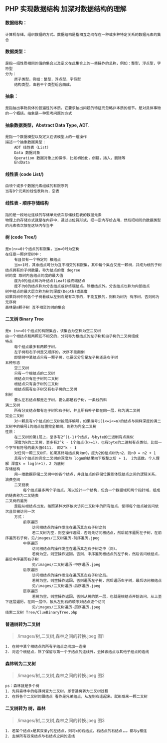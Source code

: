 ## PHP 实现数据结构 加深对数据结构的理解 
#### 数据结构：
    计算机存储，组织数据的方式。数据结构是指相互之间存在一种或多种特定关系的数据元素的集合

#### 数据类型：
    是指一组性质相同的值的集合以及定义在此集合上的一些操作的总称，例如：整型，浮点型，字符型
    分为：
        原子类型，例如：整型，浮点型，字符型
        结构类型，由若干个类型组合而成。
        
#### 抽象：
    是指抽出事物具体的普遍性的本质。它要求抽出问题的特征而忽略非本质的细节。是对具体事物的一个概括。抽象是一种思考问题的方式

#### 抽象数据类型，Abstract Data Type, ADT.
    是指一个数据模型以及定义在该模型上的一组操作
    描述一个抽象数据类型：
        ADT 线性表（List）
        Data 数据对象
        Operation 数据对象上的操作，比如初始化，创建，插入，删除等
        EndData

#### 线性表  (code List/)
    由领个或多个数据元素组成的有限序列
    当有0个元素的线性表称为，空表
#### 线性表 - 顺序存储结构
    指的是一段地址连续的存储单元依次存储线性表的数据元素
    物理上的存储方式就是在内存中，通过占位符形式，把一定内存给占用，然后把相同的数据类型的元素依次放在这块内存当中
#### 树 (code Tree/)
    是n(n>=0)个结点的有限集，当n=0时为空树
    在任意一颗非空树中：
        有且仅有一个特定的 根结点
        当n>1时，其余结点可分为互不相交的有限集，其中每个集合又是一颗树，并成为根的子树
    结点拥有的子树数量，称为结点的度 degree
    树的度 取树内各结点的度的最大值
        度为0的结点称为叶结点(Leaf)或终端结点
        度不为0的结点称为分支结点或非终端结点。除根结点外。分支结点也称为内部结点
    树中结点的最大层次称为树的深度(Depth)或高度
    如果将树中的各个子树看成从左到右是有次序的，不能互换的，则称为树为 有序树，否则称为 无序树
    森林是m颗子树 互不相交的树的集合
#### 二叉树 Binary Tree
    是n (n>=0)个结点的有限集合，该集合为空称为空二叉树
    由一个根结点和两颗互不相交的，分别称为根结点的左子树和由子树的二叉树组成
    特点
        每个结点最多有两颗子树，
        左子树和右子树是又顺序的，次序不能颠倒
        即使树中某结点只有一颗子树，也要区分它是左子树还是右子树
    五种形态
        空二叉树
        只有一个根结点的二叉树
        根结点只有左子树的二叉树
        根结点只有由子树的二叉树
        根结点既有左子树又有右子树的二叉树
    斜树
        要么左右结点都是左子树，要么都是右子树，一条线的斜
    满二叉树
        所有分支结点都有左子树和右子树，并且所有叶子都在同一层，称为满二叉树 
    完全二叉树
        对一颗具有n个结点的二叉树按层序编号，如果编号i(1<=i<=n)的结点与同样深度的满二叉树中的编号i的结点位置完全相同，则称为完全二叉树
    性质：
        在二叉树的第i层上，至多有2^(i-1)个结点，与byte的二进制有点类似
        深度为k的二叉树，至多有2^k - 1个结点(k>=1)，也有byte的二进制有点类似，比如一个字节有符号的最大值0111， 即2^k - 1
        对任何一颗二叉树T，如果其终端结点树为n0，度为2的结点树为n2，则n0 = n2 + 1
        具有n个结点的完全二叉树的深度为 logn的结果向下取整之后 + 1， 2为底数。个人理解 深度k = log(n+1)，2 为底树
    存储结构
        用一维数据存储二叉树中的各个结点，并且结点的存储位置能体现结点之间的逻辑关系，浪费空间
        二叉链表
            每个结点最多两个子结点，所以设计一个结构，包含一个数据域和两个指针域，组成的链表称为二叉链表
    二叉树的遍历
        是指从根结点出发，按照某种次序依次访问二叉树中的所有结点，使得每个结点被访问依次且仅被访问一次
        方式：
            前序遍历
                访问根结点的操作发生在遍历其左右子树之前
                若二叉树为空，则空操作返回，否则先访问根结点，然后前序遍历左子树，在前序遍历右子树，见/images/二叉树遍历-前序遍历.jpeg
            中序遍历
                访问根结点的操作发生在遍历其左右子树之中（间）。
                若树为空，则空操作返回，否则，中序遍历根结点的左子树，然后访问根结点，最后中序遍历右子树
                见/images/二叉树遍历-中序遍历.jpeg
            后序遍历
                访问根结点的操作发生在遍历其左右子树之后。
                若树为空，则空操作返回，否则遍历左子树，然后遍历右子树，最后访问根结点
                见/images/二叉树遍历-后序遍历.jpeg
            层序遍历
                若树为空，则空操作返回，否则从树的第一层，也就是根结点开始访问，从上至下逐层遍历，在同一层中，按从左到右的顺序对结点逐个访问
                见/images/二叉树遍历-层序遍历.jpeg
    线索二叉树 Tree/ClueBinaryTree.php
#### 普通树转为二叉树
> /images/树,二叉树,森林之间的转换.jpeg 图1

    1. 在树中某个根结点的所有子结点之间加一连接
    2. 对这个根结点，除了保留与第一个子结点的连线外，去掉该结点与其他子结点的连线
#### 森林转为二叉树
> /images/树,二叉树,森林之间的转换.jpeg 图2

    ps：森林就是多个树
    1. 先将森林中的每课树变为二叉树，即普通树转为二叉树过程
    2. 在将各个二叉树的跟结点 看作是兄弟结点，从左到右连起来。就形成来一颗二叉树
#### 二叉树转为 树，森林
> /images/树,二叉树,森林之间的转换.jpeg 图3

    1. 若某个结点x是其双亲y的左结点，则将x的右结点，右结点的右结点，。。都与y相连
    2. 去掉所有双亲结点与右结点之间的连线
    